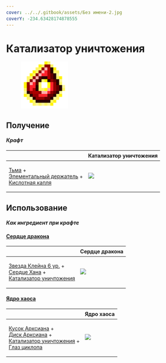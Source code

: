 ```yaml
---
cover: ../../.gitbook/assets/Без имени-2.jpg
coverY: -234.63428174878555
---
```


# Катализатор уничтожения

<figure><img src="../../.gitbook/assets/destruction_catalyst_128.png" alt=""><figcaption></figcaption></figure>

## Получение

#### _Крафт_

| ㅤ                                                                                                                                              |  Катализатор уничтожения                             |
| ---------------------------------------------------------------------------------------------------------------------------------------------- | ---------------------------------------------------- |
| <p><a href="dark.md">Тьма</a> +<br><a href="pure_element_holder.md">Элементальный держатель</a> +<br><a href="acid.md">Кислотная капля</a></p> | ![](../../.gitbook/assets/destruction\_catalyst.png) |

## Использование

#### _Как ингредиент при крафте_

#### [Сердце дракона](dragon_heart.md)

| ㅤ                                                                                                                                                                 |  Сердце дракона                              |
| ----------------------------------------------------------------------------------------------------------------------------------------------------------------- | -------------------------------------------- |
| <p><a href="klein_star_6.md">Звезда Клейна 6 ур.</a> +<br><a href="red.md">Сердце Хана</a> +<br><a href="destruction_catalyst.md">Катализатор уничтожения</a></p> | ![](../../.gitbook/assets/dragon\_heart.png) |

#### [Ядро хаоса](chaotic_core.md)

| ㅤ                                                                                                                                                                                                                        |  Ядро хаоса                                  |
| ------------------------------------------------------------------------------------------------------------------------------------------------------------------------------------------------------------------------ | -------------------------------------------- |
| <p><a href="arksiane_lump.md">Кусок Арксиана</a> +<br><a href="arksiane_disk.md">Диск Арксиана</a> +<br><a href="destruction_catalyst.md">Катализатор уничтожения</a> +<br><a href="cyclops_eye.md">Глаз циклопа</a></p> | ![](../../.gitbook/assets/chaotic\_core.png) |

